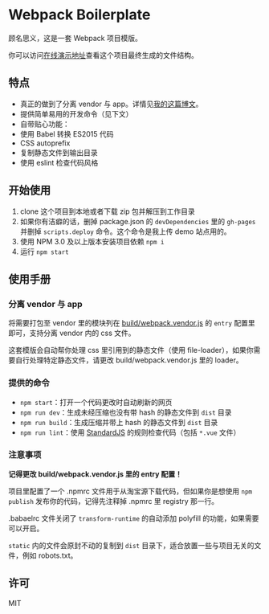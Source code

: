 # Webpack Boilerplate

顾名思义，这是一套 Webpack 项目模版。

你可以访问[在线演示地址](https://lmk123.github.io/webpack-boilerplate)查看这个项目最终生成的文件结构。

## 特点

 - 真正的做到了分离 vendor 与 app。详情见[我的这篇博文](https://github.com/lmk123/blog/issues/47)。
 - 提供简单易用的开发命令（见下文）
 - 自带贴心功能：
  - 使用 Babel 转换 ES2015 代码
  - CSS autoprefix
  - 复制静态文件到输出目录
  - 使用 eslint 检查代码风格

## 开始使用

 1. clone 这个项目到本地或者下载 zip 包并解压到工作目录
 2. 如果你有洁癖的话，删掉 package.json 的 `devDependencies` 里的 `gh-pages` 并删掉 `scripts.deploy` 命令。这个命令是我上传 demo 站点用的。
 3. 使用 NPM 3.0 及以上版本安装项目依赖 `npm i`
 4. 运行 `npm start`

## 使用手册

### 分离 vendor 与 app

将需要打包至 vendor 里的模块列在 [build/webpack.vendor.js](/build/webpack.vendor.js#L10) 的 `entry` 配置里即可，支持分离 vendor 内的 css 文件。

这套模版会自动帮你处理 css 里引用到的静态文件（使用 file-loader），如果你需要自行处理特定静态文件，请更改 build/webpack.vendor.js 里的 loader。

### 提供的命令

 - `npm start`：打开一个代码更改时自动刷新的网页
 - `npm run dev`：生成未经压缩也没有带 hash 的静态文件到 `dist` 目录
 - `npm run build`：生成压缩并带上 hash 的静态文件到 `dist` 目录
 - `npm run lint`：使用 [StandardJS](http://standardjs.com/) 的规则检查代码（包括 `*.vue` 文件）

### 注意事项

**记得更改 build/webpack.vendor.js 里的 entry 配置！**

项目里配置了一个 .npmrc 文件用于从淘宝源下载代码，但如果你是想使用 `npm publish` 发布你的代码，记得先注释掉 .npmrc 里 registry 那一行。

.babaelrc 文件关闭了 `transform-runtime` 的自动添加 polyfill 的功能，如果需要可以开启。

`static` 内的文件会原封不动的复制到 `dist` 目录下，适合放置一些与项目无关的文件，例如 robots.txt。

## 许可

MIT
